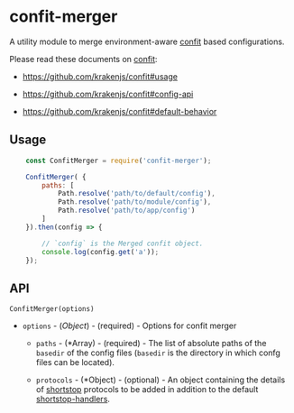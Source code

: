 # confit-merger

A utility module to merge environment-aware [confit](https://github.com/krakenjs/confit) based configurations.

Please read these documents on [confit](https://github.com/krakenjs/confit):

- https://github.com/krakenjs/confit#usage

- https://github.com/krakenjs/confit#config-api

- https://github.com/krakenjs/confit#default-behavior

## Usage

```javascript
    const ConfitMerger = require('confit-merger');

    ConfitMerger( {
        paths: [
            Path.resolve('path/to/default/config'),
            Path.resolve('path/to/module/config'),
            Path.resolve('path/to/app/config')
        ]
    }).then(config => {

        // `config` is the Merged confit object.
        console.log(config.get('a'));
    });
```

## API

`ConfitMerger(options)`

* `options` - (*Object*) - (required) - Options for confit merger

    - `paths` - (*Array) - (required) - The list of absolute paths of the `basedir` of the config files (`basedir` is the directory in which confg files can be located).

    - `protocols` - (*Object) - (optional) - An object containing the details of [shortstop](https://github.com/krakenjs/shortstop) protocols to be added in addition to the default [shortstop-handlers](https://github.com/krakenjs/shortstop-handlers).
